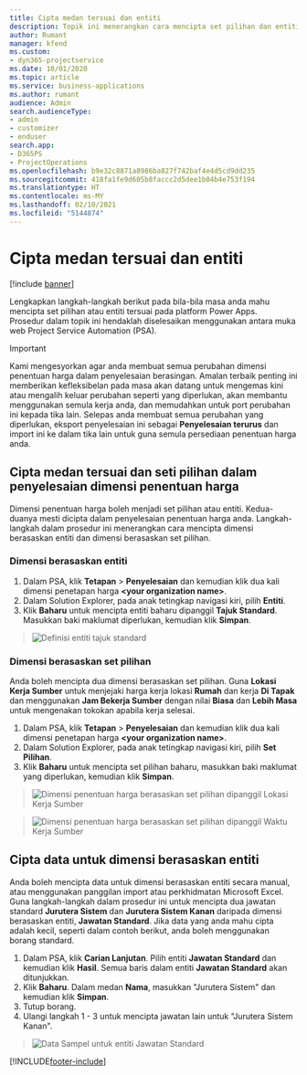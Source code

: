 ```yaml
---
title: Cipta medan tersuai dan entiti
description: Topik ini menerangkan cara mencipta set pilihan dan entiti dalam penyelesaian anda sendiri dalam platform Power Apps.
author: Rumant
manager: kfend
ms.custom:
- dyn365-projectservice
ms.date: 10/01/2020
ms.topic: article
ms.service: business-applications
ms.author: rumant
audience: Admin
search.audienceType:
- admin
- customizer
- enduser
search.app:
- D365PS
- ProjectOperations
ms.openlocfilehash: b9e32c8871a8986ba827f742baf4e4d5cd9dd235
ms.sourcegitcommit: 418fa1fe9d605b8faccc2d5dee1b04b4e753f194
ms.translationtype: HT
ms.contentlocale: ms-MY
ms.lasthandoff: 02/10/2021
ms.locfileid: "5144874"
---
```

# <a name="create-custom-fields-and-entities"></a>Cipta medan tersuai dan entiti 

[!include [banner](../includes/psa-now-project-operations.md)]

Lengkapkan langkah-langkah berikut pada bila-bila masa anda mahu mencipta set pilihan atau entiti tersuai pada platform Power Apps.  
Prosedur dalam topik ini hendaklah diselesaikan menggunakan antara muka web Project Service Automation (PSA).

> [!IMPORTANT]
> Kami mengesyorkan agar anda membuat semua perubahan dimensi penentuan harga dalam penyelesaian berasingan. Amalan terbaik penting ini memberikan kefleksibelan pada masa akan datang untuk mengemas kini atau mengalih keluar perubahan seperti yang diperlukan, akan membantu menggunakan semula kerja anda, dan memudahkan untuk port perubahan ini kepada tika lain. Selepas anda membuat semua perubahan yang diperlukan, eksport penyelesaian ini sebagai **Penyelesaian terurus** dan import ini ke dalam tika lain untuk guna semula persediaan penentuan harga anda.

  
## <a name="create-custom-fields-and-option-sets-in-the-pricing-dimension-solution"></a>Cipta medan tersuai dan seti pilihan dalam penyelesaian dimensi penentuan harga

Dimensi penentuan harga boleh menjadi set pilihan atau entiti. Kedua-duanya mesti dicipta dalam penyelesaian penentuan harga anda. Langkah-langkah dalam prosedur ini menerangkan cara mencipta dimensi berasaskan entiti dan dimensi berasaskan set pilihan.

### <a name="entity-based-dimensions"></a>Dimensi berasaskan entiti

1. Dalam PSA, klik **Tetapan** > **Penyelesaian** dan kemudian klik dua kali dimensi penetapan harga **\<your organization name>**.
2. Dalam Solution Explorer, pada anak tetingkap navigasi kiri, pilih **Entiti**.
3. Klik **Baharu** untuk mencipta entiti baharu dipanggil **Tajuk Standard**. Masukkan baki maklumat diperlukan, kemudian klik **Simpan**.

> ![Definisi entiti tajuk standard](media/Standard-Title-entity-definition.png)


### <a name="option-set-based-dimensions"></a>Dimensi berasaskan set pilihan 
Anda boleh mencipta dua dimensi berasaskan set pilihan. Guna **Lokasi Kerja Sumber** untuk menjejaki harga kerja lokasi **Rumah** dan kerja **Di Tapak** dan menggunakan **Jam Bekerja Sumber** dengan nilai **Biasa** dan **Lebih Masa** untuk mengenakan tokokan apabila kerja selesai.


1. Dalam PSA, klik **Tetapan** > **Penyelesaian** dan kemudian klik dua kali dimensi penetapan harga **\<your organization name>**. 
2. Dalam Solution Explorer, pada anak tetingkap navigasi kiri, pilih **Set Pilihan**. 
3. Klik **Baharu** untuk mencipta set pilihan baharu, masukkan baki maklumat yang diperlukan, kemudian klik **Simpan**.

> ![Dimensi penentuan harga berasaskan set pilihan dipanggil Lokasi Kerja Sumber ](media/Option-set-PD-called-Resource-Work-Location.png)

> ![Dimensi penentuan harga berasaskan set pilihan dipanggil Waktu Kerja Sumber ](media/Option-set-PD-called-Resource-Work-Hours.PNG)


## <a name="create-data-for-entity-based-dimensions"></a>Cipta data untuk dimensi berasaskan entiti

Anda boleh mencipta data untuk dimensi berasaskan entiti secara manual, atau menggunakan panggilan import atau perkhidmatan Microsoft Excel. Guna langkah-langkah dalam prosedur ini untuk mencipta dua jawatan standard **Jurutera Sistem** dan **Jurutera Sistem Kanan** daripada dimensi berasaskan entiti, **Jawatan Standard**. Jika data yang anda mahu cipta adalah kecil, seperti dalam contoh berikut, anda boleh menggunakan borang standard.

1. Dalam PSA, klik **Carian Lanjutan**. Pilih entiti **Jawatan Standard** dan kemudian klik **Hasil**. Semua baris dalam entiti **Jawatan Standard** akan ditunjukkan.
2. Klik **Baharu**. Dalam medan **Nama**, masukkan "Jurutera Sistem" dan kemudian klik **Simpan**.
3. Tutup borang. 
4. Ulangi langkah 1 - 3 untuk mencipta jawatan lain untuk "Jurutera Sistem Kanan".

> ![Data Sampel untuk entiti Jawatan Standard ](media/ST-data.png)




[!INCLUDE[footer-include](../includes/footer-banner.md)]